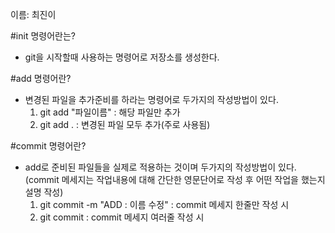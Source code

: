 이름: 최진이

#init 명령어란는?
- git을 시작할때 사용하는 명령어로 저장소를 생성한다.

#add 명령어란?
- 변경된 파일을 추가준비를 하라는 명령어로 두가지의 작성방법이 있다.
  1. git add "파일이름" : 해당 파일만 추가
  2. git add . : 변경된 파일 모두 추가(주로 사용됨)

#commit 명령어란?
- add로 준비된 파일들을 실제로 적용하는 것이며 두가지의 작성방법이 있다.
 (commit 메세지는 작업내용에 대해  간단한  영문단어로  작성 후 어떤 작업을 했는지 설명 작성)
  1. git commit -m "ADD : 이름 수정"  : commit 메세지 한줄만 작성 시
  2. git commit : commit 메세지 여러줄 작성 시
